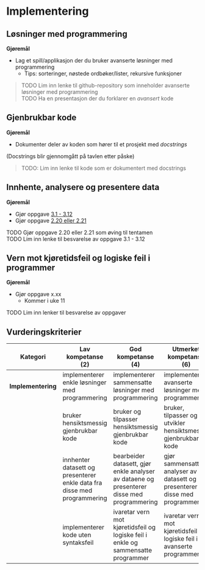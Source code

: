 # Implementering

## Løsninger med programmering

**Gjøremål**
- Lag et spill/applikasjon der du bruker avanserte løsninger med programmering
  - Tips: sorteringer, nøstede ordbøker/lister, rekursive funksjoner

> TODO Lim inn lenke til github-repository som inneholder avanserte løsninger med programmering  
> TODO Ha en presentasjon der du forklarer en _avansert_ kode


## Gjenbrukbar kode

**Gjøremål**
- Dokumenter deler av koden som hører til et prosjekt med _docstrings_

(Docstrings blir gjennomgått på tavlen etter påske)

> TODO: Lim inn lenke til kode som er dokumentert med docstrings


## Innhente, analysere og presentere data

**Gjøremål**
- Gjør oppgave [3.1 - 3.12](https://it2.thorcc.no/apputvikling/oppgaver)
- Gjør oppgave [2.20 eller 2.21](https://it2.thorcc.no/databehandling-og-algoritmer/storre-oppgaver)

TODO Gjør oppgave 2.20 eller 2.21 som øving til tentamen  
TODO Lim inn lenke til besvarelse av oppgave 3.1 - 3.12


## Vern mot kjøretidsfeil og logiske feil i programmer

**Gjøremål**
- Gjør oppgave x.xx
  - Kommer i uke 11

TODO Lim inn lenker til besvarelse av oppgaver


## Vurderingskriterier

| Kategori           | Lav kompetanse (2)                                                       | God kompetanse (4)                                                                         | Utmerket kompetanse (6)                                                      |
| ------------------ | ------------------------------------------------------------------------ | ------------------------------------------------------------------------------------------ | ---------------------------------------------------------------------------- |
| **Implementering** | implementerer enkle løsninger med programmering                          | implementerer sammensatte løsninger med programmering                                      | implementerer avanserte løsninger med programmering                          |
|                    | bruker hensiktsmessig gjenbrukbar kode                                   | bruker og tilpasser hensiktsmessig gjenbrukbar kode                                        | bruker, tilpasser og utvikler hensiktsmessig gjenbrukbar kode                |
|                    | innhenter datasett og presenterer enkle data fra disse med programmering | bearbeider datasett, gjør enkle analyser av dataene og presenterer disse med programmering | gjør sammensatte analyser av datasett og presenterer disse med programmering |
|                    | implementerer kode uten syntaksfeil                                      | ivaretar vern mot kjøretidsfeil og logiske feil i enkle og sammensatte programmer          | ivaretar vern mot kjøretidsfeil og logiske feil i avanserte programmer       |

